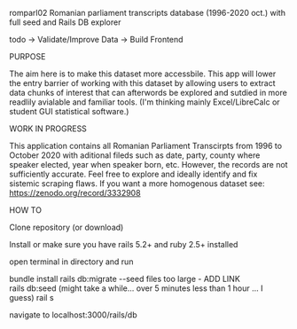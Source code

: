 romparl02
Romanian parliament transcripts database (1996-2020 oct.) with full seed and Rails DB explorer

todo -> Validate/Improve Data -> Build Frontend

PURPOSE

The aim here is to make this dataset more accessbile. This app will lower the entry barrier of working with this dataset by allowing users to extract data chunks of interest that can afterwords be explored and sutdied in more readlily avialable and familiar tools. (I'm thinking mainly Excel/LibreCalc or student GUI statistical software.)

WORK IN PROGRESS

This application contains all Romanian Parliament Transcirpts from 1996 to October 2020 with aditional fileds such as date, party, county where speaker elected, year when speaker born, etc. However, the records are not sufficiently accurate. Feel free to explore and ideally identify and fix sistemic scraping flaws. If you want a more homogenous dataset see: https://zenodo.org/record/3332908

HOW TO

Clone repository (or download)

Install or make sure you have rails 5.2+ and ruby 2.5+ installed

open terminal in directory and run

bundle install 
rails db:migrate --seed files too large - ADD LINK  
rails db:seed (might take a while... over 5 minutes less than 1 hour ... I guess) 
rail s

navigate to localhost:3000/rails/db
